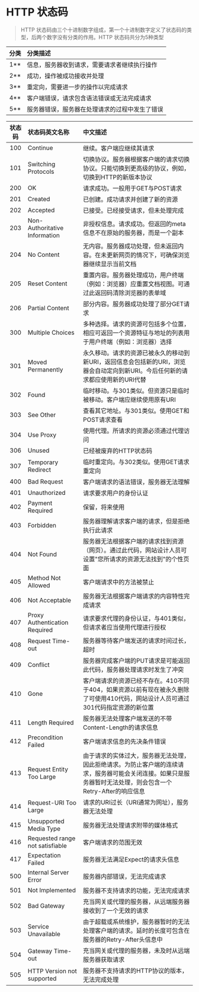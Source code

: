 # HTTP 状态码
<!--sec data-title="HTTP状态码分类" data-id="section01" data-show=true data-collapse=false ces-->

> HTTP 状态码由三个十进制数字组成，第一个十进制数字定义了状态码的类型，后两个数字没有分类的作用。HTTP 状态码共分为5种类型

分类 | 分类描述
:-: | :-
1** | 信息，服务器收到请求，需要请求者继续执行操作
2** | 成功，操作被成功接收并处理
3** | 重定向，需要进一步的操作以完成请求
4** | 客户端错误，请求包含语法错误或无法完成请求
5** | 服务器错误，服务器在处理请求的过程中发生了错误

<!--endsec-->

<!--sec data-title="HTTP 状态码列表" data-id="section02" data-show=true data-collapse=false ces-->

状态码 | 状态码英文名称 | 中文描述
:-: | :- | :-
100 | Continue | 继续。客户端应继续其请求
101 | Switching Protocols | 切换协议。服务器根据客户端的请求切换协议。只能切换到更高级的协议，例如，切换到HTTP的新版本协议
200 | OK | 请求成功。一般用于GET与POST请求
201 | Created | 已创建。成功请求并创建了新的资源
202 | Accepted | 已接受。已经接受请求，但未处理完成
203 | Non-Authoritative Information | 非授权信息。请求成功。但返回的meta信息不在原始的服务器，而是一个副本
204 | No Content | 无内容。服务器成功处理，但未返回内容。在未更新网页的情况下，可确保浏览器继续显示当前文档
205 | Reset Content | 重置内容。服务器处理成功，用户终端（例如：浏览器）应重置文档视图。可通过此返回码清除浏览器的表单域
206 | Partial Content | 部分内容。服务器成功处理了部分GET请求
300 | Multiple Choices | 多种选择。请求的资源可包括多个位置，相应可返回一个资源特征与地址的列表用于用户终端（例如：浏览器）选择
301 | Moved Permanently | 永久移动。请求的资源已被永久的移动到新URI，返回信息会包括新的URI，浏览器会自动定向到新URI。今后任何新的请求都应使用新的URI代替
302 | Found | 临时移动。与301类似。但资源只是临时被移动。客户端应继续使用原有URI
303 | See Other	| 查看其它地址。与301类似。使用GET和POST请求查看
304 | Use Proxy | 使用代理。所请求的资源必须通过代理访问
306 | Unused | 已经被废弃的HTTP状态码
307 | Temporary Redirect | 临时重定向。与302类似。使用GET请求重定向
400 | Bad Request | 客户端请求的语法错误，服务器无法理解
401 | Unauthorized | 请求要求用户的身份认证
402 | Payment Required | 保留，将来使用
403 | Forbidden | 服务器理解请求客户端的请求，但是拒绝执行此请求
404 | Not Found | 服务器无法根据客户端的请求找到资源（网页）。通过此代码，网站设计人员可设置"您所请求的资源无法找到"的个性页面
405 | Method Not Allowed | 客户端请求中的方法被禁止
406 | Not Acceptable | 服务器无法根据客户端请求的内容特性完成请求
407 | Proxy Authentication Required | 请求要求代理的身份认证，与401类似，但请求者应当使用代理进行授权
408 | Request Time-out | 服务器等待客户端发送的请求时间过长，超时
409 | Conflict | 服务器完成客户端的PUT请求是可能返回此代码，服务器处理请求时发生了冲突
410 | Gone | 客户端请求的资源已经不存在。410不同于404，如果资源以前有现在被永久删除了可使用410代码，网站设计人员可通过301代码指定资源的新位置
411 | Length Required | 服务器无法处理客户端发送的不带Content-Length的请求信息
412 | Precondition Failed | 客户端请求信息的先决条件错误
413 | Request Entity Too Large | 由于请求的实体过大，服务器无法处理，因此拒绝请求。为防止客户端的连续请求，服务器可能会关闭连接。如果只是服务器暂时无法处理，则会包含一个Retry-After的响应信息
414 | Request-URI Too Large | 请求的URI过长（URI通常为网址），服务器无法处理
415 | Unsupported Media Type | 服务器无法处理请求附带的媒体格式
416 | Requested range not satisfiable | 客户端请求的范围无效
417 | Expectation Failed | 服务器无法满足Expect的请求头信息
500 | Internal Server Error | 服务器内部错误，无法完成请求
501 | Not Implemented | 服务器不支持请求的功能，无法完成请求
502 | Bad Gateway | 充当网关或代理的服务器，从远端服务器接收到了一个无效的请求
503 | Service Unavailable | 由于超载或系统维护，服务器暂时的无法处理客户端的请求。延时的长度可包含在服务器的Retry-After头信息中
504 | Gateway Time-out | 充当网关或代理的服务器，未及时从远端服务器获取请求
505 | HTTP Version not supported | 服务器不支持请求的HTTP协议的版本，无法完成处理

<!--endsec-->
